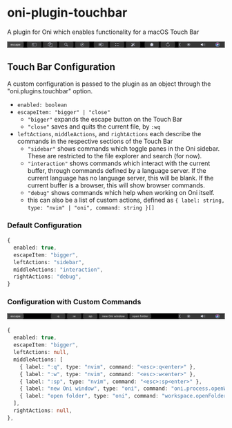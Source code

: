 # oni-plugin-touchbar

A plugin for Oni which enables functionality for a macOS Touch Bar

![default configuration](default-configuration.png)

## Touch Bar Configuration
A custom configuration is passed to the plugin as an object through the "oni.plugins.touchbar" option.
* `enabled: boolean`
* `escapeItem: "bigger" | "close"`
  * `"bigger"` expands the escape button on the Touch Bar
  * `"close"` saves and quits the current file, by `:wq`
* `leftActions`, `middleActions`, and `rightActions` each describe the commands in the respective sections of the Touch Bar
  * `"sidebar"` shows commands which toggle panes in the Oni sidebar. These are restricted to the file explorer and search (for now).
  * `"interaction"` shows commands which interact with the current buffer, through commands defined by a language server. If the current language has no language server, this will be blank. If the current buffer is a browser, this will show browser commands.
  * `"debug"` shows commands which help when working on Oni itself.
  * this can also be a list of custom actions, defined as `{ label: string, type: "nvim" | "oni", command: string }[]`

### Default Configuration
```typescript
{
  enabled: true,
  escapeItem: "bigger",
  leftActions: "sidebar",
  middleActions: "interaction",
  rightActions: "debug",
}
```

### Configuration with Custom Commands
![custom configuration](custom-configuration.png)
```typescript
{
  enabled: true,
  escapeItem: "bigger",
  leftActions: null,
  middleActions: [
    { label: ":q", type: "nvim", command: "<esc>:q<enter>" },
    { label: ":w", type: "nvim", command: "<esc>:w<enter>" },
    { label: ":sp", type: "nvim", command: "<esc>:sp<enter>" },
    { label: "new Oni window", type: "oni", command: "oni.process.openWindow" },
    { label: "open folder", type: "oni", command: "workspace.openFolder" },
  ],
  rightActions: null,
},
```

